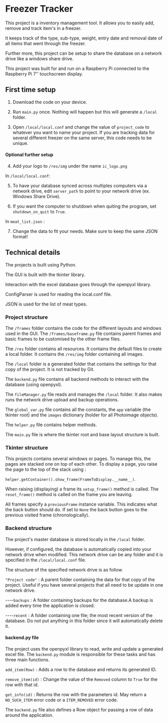 # Freezer Tracker

This project is a inventory management tool. It allows you to easily add, remove and track item's in a freezer.

It keeps track of the type, sub-type, weight, entry date and removal date of all items that went through the freezer.

Further more, this project can be setup to share the database on a network drive like a windows share drive.

This project was built for and run on a Raspberry Pi connected to the Raspberry Pi 7'' touchscreen display.

## First time setup

1. Download the code on your device.

2. Run `main.py` once. Nothing will happen but this will generate a `/local` folder.

3. Open `/local/local.conf` and change the value of `project_code` to whatever you want to name your project. If you are tracking data for several different freezer on the same server, this code needs to be unique.

#### Optional further setup

4. Add your logo to `/res/img` under the name `ic_logo.png`

In `/local/local.conf`:

5. To have your database synced across multiples computers via a network drive, edit `server_path` to point to your network drive (ex. Windows Share Drive).

6. If you want the computer to shutdown when quiting the program, set `shutdown_on_quit` to `True`.

In `meat_list.json` : 

7. Change the data to fit your needs. Make sure to keep the same JSON format!

## Technical details

The projects is built using Python.

The GUI is built with the tkinter library.

Interaction with the excel database goes through the openpyxl library.

ConfigParser is used for reading the local.conf file.

JSON is used for the list of meat types.

### Project structure

The `/frames` folder contains the code for the different layouts and windows used in the GUI. The `/frames/baseframe.py` file contains parent frames and basic frames to be customised by the other frame files.

The `/res` folder contains all resources. It contains the default files to create a local folder. It contains the `/res/img` folder containing all images.

The `/local` folder is a generated folder that contains the settings for that copy of the project. It is not tracked by Git.

The `backend.py` file contains all backend methods to interact with the database (using openpyxl).

The `fileManager.py` file reads and manages the `/local` folder. It also makes runs the network drive upload and backup operations.

The `global_var.py` file contains all the constants, the `app` variable (the tkinter root) and the `images` dictionary (holder for all Photoimage objects).

The `helper.py` file contains helper methods.

The `main.py` file is where the tkinter root and base layout structure is built.

### Tkinter structure

This projects contains several windows or pages. To manage this, the pages are stacked one on top of each other. To display a page, you raise the page to the top of the stack using :

`helper.getContainer().show_frame(FrameToDisplay.__name__)`.

When raising (displaying) a frame its `setup_frame()` method is called. The `reset_frame()` method is called on the frame you are leaving.

All frames specify a `previousFrame` instance variable. This indicates what the back button should do. If set to `None` the back button goes to the previous visited frame (chronologically).

### Backend structure

The project's master database is stored locally in the `/local` folder.

However, if configured, the database is automatically copied into your network drive when modified. This network drive can be any folder and it is specified in the `/local/local.conf` file.

The structure of the specified network drive is as follow.

`"Project code"` : A parent folder containing the data for that copy of the project. Useful if you have several projects that all need to be update in one network drive.

----`backups` :  A folder containing backups for the database.A backup is added every time the application is closed.

----`recent` : A folder containing one file; the most recent version of the database. Do not put anything in this folder since it will automatically delete it.

#### backend.py file

The project uses the openpyxl library to read, write and update a generated excel file. The `backend.py` module is responsible for these tasks and has three main functions.

`add_item(Row)` : Adds a row to the database and returns its generated ID.

`remove_item(id)` : Change the value of the `Removed` column to `True` for the row with that id.

`get_info(id)` : Returns the row with the parameters id. May return a `NO_SUCH_ITEM` error code or a `ITEM_REMOVED` error code.

The `backend.py` file also defines a Row object for passing a row of data around the application.
